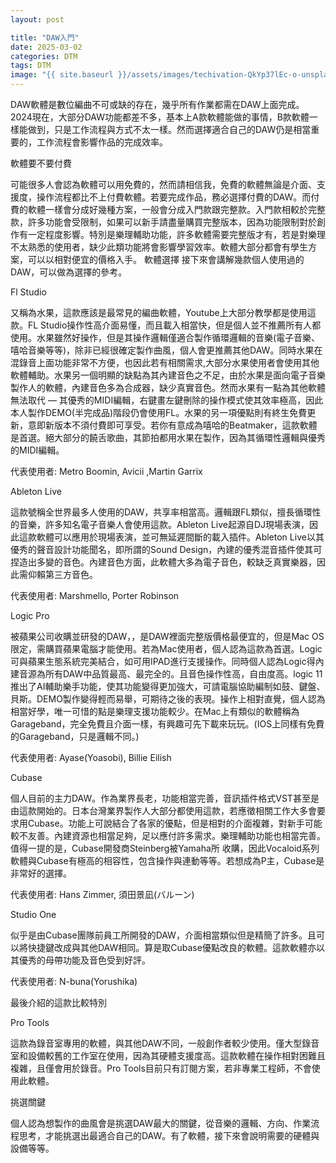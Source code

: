 ```yaml
---
layout: post

title: "DAW入門"
date: 2025-03-02
categories: DTM
tags: DTM
image: "{{ site.baseurl }}/assets/images/techivation-QkYp37lEc-o-unsplash.jpg"
---
```


DAW軟體是數位編曲不可或缺的存在，幾乎所有作業都需在DAW上面完成。2024現在，大部分DAW功能都差不多，基本上A款軟體能做的事情，B款軟體一樣能做到，只是工作流程與方式不太一樣。然而選擇適合自己的DAW仍是相當重要的，工作流程會影響作品的完成效率。

軟體要不要付費

可能很多人會認為軟體可以用免費的，然而請相信我，免費的軟體無論是介面、支援度，操作流程都比不上付費軟體。若要完成作品，務必選擇付費的DAW。而付費的軟體一樣會分成好幾種方案，一般會分成入門款跟完整款。入門款相較於完整款，許多功能會受限制，如果可以新手請盡量購買完整版本，因為功能限制對於創作有一定程度影響。特別是樂理輔助功能，許多軟體需要完整版才有，若是對樂理不太熟悉的使用者，缺少此類功能將會影響學習效率。軟體大部分都會有學生方案，可以以相對便宜的價格入手。
軟體選擇
接下來會講解幾款個人使用過的DAW，可以做為選擇的參考。

Fl Studio

又稱為水果，這款應該是最常見的編曲軟體，Youtube上大部分教學都是使用這款。FL Studio操作性高介面易懂，而且載入相當快，但是個人並不推薦所有人都使用。水果雖然好操作，但是其操作邏輯僅適合製作循環邏輯的音樂(電子音樂、嘻哈音樂等等)，除非已經很確定製作曲風，個人會更推薦其他DAW。同時水果在混錄音上面功能非常不方便，也因此若有相關需求,大部分水果使用者會使用其他軟體輔助。水果另一個明顯的缺點為其內建音色之不足，由於水果是面向電子音樂製作人的軟體，內建音色多為合成器，缺少真實音色。然而水果有一點為其他軟體無法取代 — 其優秀的MIDI編輯，右鍵畫左鍵刪除的操作模式使其效率極高，因此本人製作DEMO(半完成品)階段仍會使用FL。水果的另一項優點則有終生免費更新，意即新版本不須付費即可享受。若你有意成為嘻哈的Beatmaker，這款軟體是首選。絕大部分的饒舌歌曲，其節拍都用水果在製作，因為其循環性邏輯與優秀的MIDI編輯。

代表使用者: Metro Boomin, Avicii ,Martin Garrix

Ableton Live

這款號稱全世界最多人使用的DAW，共享率相當高。邏輯跟FL類似，擅長循環性的音樂，許多知名電子音樂人會使用這款。Ableton Live起源自DJ現場表演，因此這款軟體可以應用於現場表演，並可無延遲間斷的載入插件。Ableton Live以其優秀的聲音設計功能聞名，即所謂的Sound Design，內建的優秀混音插件使其可捏造出多變的音色。內建音色方面，此軟體大多為電子音色，較缺乏真實樂器，因此需仰賴第三方音色。

代表使用者: Marshmello, Porter Robinson

Logic Pro

被蘋果公司收購並研發的DAW，，是DAW裡面完整版價格最便宜的，但是Mac OS限定，需購買蘋果電腦才能使用。若為Mac使用者，個人認為這款為首選。Logic可與蘋果生態系統完美結合，如可用IPAD進行支援操作。同時個人認為Logic得內建音源為所有DAW中品質最高、最完全的。且音色操作性高，自由度高。logic 11推出了AI輔助樂手功能，使其功能變得更加強大，可請電腦協助編制如鼓、鍵盤、貝斯。DEMO製作變得輕而易舉，可期待之後的表現。操作上相對直覺，個人認為相當好學，唯一可惜的點是樂理支援功能較少。在Mac上有類似的軟體稱為Garageband，完全免費且介面一樣，有興趣可先下載來玩玩。(IOS上同樣有免費的Garageband，只是邏輯不同。)

代表使用者: Ayase(Yoasobi), Billie Eilish

Cubase

個人目前的主力DAW。作為業界長老，功能相當完善，音訊插件格式VST甚至是由這款開始的。日本台灣業界製作人大部分都使用這款，若應徵相關工作大多會要求用Cubase。功能上可說結合了各家的優點，但是相對的介面複雜，對新手可能較不友善。內建資源也相當足夠，足以應付許多需求。樂理輔助功能也相當完善。值得一提的是，Cubase開發商Steinberg被Yamaha所 收購，因此Vocaloid系列軟體與Cubase有極高的相容性，包含操作與連動等等。若想成為P主，Cubase是非常好的選擇。

代表使用者: Hans Zimmer, 須田景凪(バルーン)

Studio One

似乎是由Cubase團隊前員工所開發的DAW，介面相當類似但是精簡了許多。且可以將快捷鍵改成與其他DAW相同。算是取Cubase優點改良的軟體。這款軟體亦以其優秀的母帶功能及音色受到好評。

代表使用者: N-buna(Yorushika)

最後介紹的這款比較特別

Pro Tools

這款為錄音室專用的軟體，與其他DAW不同，一般創作者較少使用。僅大型錄音室和設備較舊的工作室在使用，因為其硬體支援度高。這款軟體在操作相對困難且複雜，且僅會用於錄音。Pro Tools目前只有訂閱方案，若非專業工程師，不會使用此軟體。

挑選關鍵

個人認為想製作的曲風會是挑選DAW最大的關鍵，從音樂的邏輯、方向、作業流程思考，才能挑選出最適合自己的DAW。有了軟體，接下來會說明需要的硬體與設備等等。
